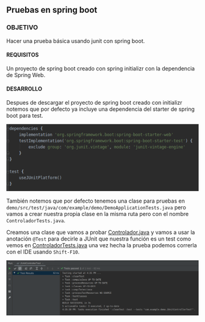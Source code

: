 ## Pruebas en spring boot

### OBJETIVO

Hacer una prueba básica usando junit con spring boot.

#### REQUISITOS

Un proyecto de spring boot creado con spring initializr con la dependencia de Spring Web.

#### DESARROLLO

Despues de descargar el proyecto de spring boot creado con initializr notemos que por defecto ya incluye una dependencia del starter de spring boot para test.

![JUnit](junit.png)

También notemos que por defecto tenemos una clase para pruebas en `demo/src/test/java/com/example/demo/DemoApplicationTests.java` pero vamos a crear nuestra propia clase en la misma ruta pero con el nombre `ControladorTests.java`.

Creamos una clase que vamos a probar [Controlador.java](demo/src/main/java/com/example/demo/Controlador.java) y vamos a usar la anotación `@Test` para decirle a JUnit que nuestra función es un test como vemos en [ControladorTests.java](demo/src/test/java/com/example/demo/ControladorTests.java) una vez hecha la prueba podemos correrla con el IDE usando `Shift-F10`.

![Test results](tests.png)

